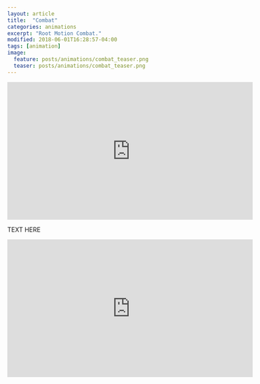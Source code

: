 ```yaml
---
layout: article
title:  "Combat"
categories: animations
excerpt: "Root Motion Combat."
modified: 2018-06-01T16:28:57-04:00
tags: [animation]
image:
  feature: posts/animations/combat_teaser.png
  teaser: posts/animations/combat_teaser.png
---
```


<iframe width="560" height="315" src="https://www.youtube.com/embed/U9y2TMrS6DE" frameborder="0" allow="accelerometer; autoplay; encrypted-media; gyroscope; picture-in-picture" allowfullscreen></iframe>

TEXT HERE

<iframe width="560" height="315" src="https://www.youtube.com/embed/k51DKROQuMU" frameborder="0" allow="accelerometer; autoplay; encrypted-media; gyroscope; picture-in-picture" allowfullscreen></iframe>

